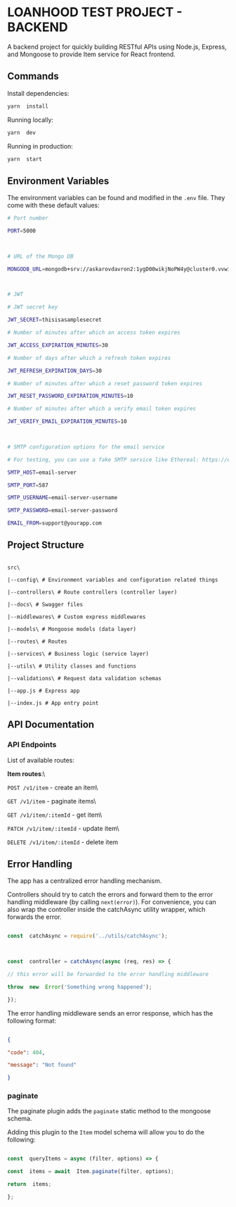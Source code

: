 
# LOANHOOD TEST PROJECT - BACKEND

A backend project for quickly building RESTful APIs using Node.js, Express, and Mongoose to provide Item service for React frontend.



## Commands
Install dependencies:

```bash
yarn  install
```
  

Running locally:

```bash
yarn  dev
```

Running in production:

```bash
yarn  start
```

## Environment Variables

  

The environment variables can be found and modified in the `.env` file. They come with these default values:

  

```bash
# Port number

PORT=5000

  

# URL of the Mongo DB

MONGODB_URL=mongodb+srv://askarovdavron2:1ygD00wikjNoPW4y@cluster0.vvwiioy.mongodb.net/

  

# JWT

# JWT secret key

JWT_SECRET=thisisasamplesecret

# Number of minutes after which an access token expires

JWT_ACCESS_EXPIRATION_MINUTES=30

# Number of days after which a refresh token expires

JWT_REFRESH_EXPIRATION_DAYS=30

# Number of minutes after which a reset password token expires

JWT_RESET_PASSWORD_EXPIRATION_MINUTES=10

# Number of minutes after which a verify email token expires

JWT_VERIFY_EMAIL_EXPIRATION_MINUTES=10

  

# SMTP configuration options for the email service

# For testing, you can use a fake SMTP service like Ethereal: https://ethereal.email/create

SMTP_HOST=email-server

SMTP_PORT=587

SMTP_USERNAME=email-server-username

SMTP_PASSWORD=email-server-password

EMAIL_FROM=support@yourapp.com

```

  

## Project Structure

  

```

src\

|--config\ # Environment variables and configuration related things

|--controllers\ # Route controllers (controller layer)

|--docs\ # Swagger files

|--middlewares\ # Custom express middlewares

|--models\ # Mongoose models (data layer)

|--routes\ # Routes

|--services\ # Business logic (service layer)

|--utils\ # Utility classes and functions

|--validations\ # Request data validation schemas

|--app.js # Express app

|--index.js # App entry point

```

## API Documentation

### API Endpoints

  

List of available routes:

**Item routes**:\

`POST /v1/item` - create an item\

`GET /v1/item` - paginate items\

`GET /v1/item/:itemId` - get item\

`PATCH /v1/item/:itemId` - update item\

`DELETE /v1/item/:itemId` - delete item

  

## Error Handling

  

The app has a centralized error handling mechanism.

  

Controllers should try to catch the errors and forward them to the error handling middleware (by calling `next(error)`). For convenience, you can also wrap the controller inside the catchAsync utility wrapper, which forwards the error.

  

```javascript

const  catchAsync = require('../utils/catchAsync');

  

const  controller = catchAsync(async (req, res) => {

// this error will be forwarded to the error handling middleware

throw  new  Error('Something wrong happened');

});

```

  

The error handling middleware sends an error response, which has the following format:

  

```json

{

"code": 404,

"message": "Not found"

}

```


### paginate

  

The paginate plugin adds the `paginate` static method to the mongoose schema.

  

Adding this plugin to the `Item` model schema will allow you to do the following:

  

```javascript

const  queryItems = async (filter, options) => {

const  items = await  Item.paginate(filter, options);

return  items;

};

```

